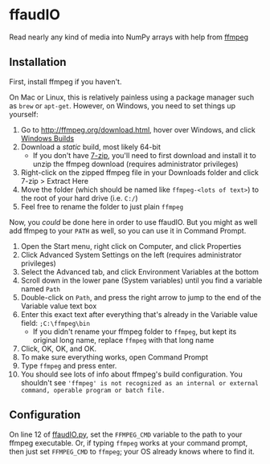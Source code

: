 # ffaudIO
Read nearly any kind of media into NumPy arrays with help from [ffmpeg](http://ffmpeg.org/)

## Installation

First, install ffmpeg if you haven't.

On Mac or Linux, this is relatively painless using a package manager such as `brew` or `apt-get`. However, on Windows, you need to set things up yourself:

1. Go to http://ffmpeg.org/download.html, hover over Windows, and click [Windows Builds](http://ffmpeg.zeranoe.com/builds/)
2. Download a *static* build, most likely 64-bit
    - If you don't have [7-zip](http://www.7-zip.org/), you'll need to first download and install it to unzip the ffmpeg download (requires administrator privileges)
4. Right-click on the zipped ffmpeg file in your Downloads folder and click 7-zip > Extract Here
5. Move the folder (which should be named like `ffmpeg-<lots of text>`) to the root of your hard drive (i.e. `C:/`)
6. Feel free to rename the folder to just plain `ffmpeg`

Now, you *could* be done here in order to use ffaudIO. But you might as well add ffmpeg to your `PATH` as well, so you can use it in Command Prompt.

1. Open the Start menu, right click on Computer, and click Properties
2. Click Advanced System Settings on the left (requires administrator privileges)
3. Select the Advanced tab, and click Environment Variables at the bottom
4. Scroll down in the lower pane (System variables) until you find a variable named `Path`
5. Double-click on `Path`, and press the right arrow to jump to the end of the Variable value text box
6. Enter this exact text after everything that's already in the Variable value field: `;C:\ffmpeg\bin`
    - If you didn't rename your ffmpeg folder to `ffmpeg`, but kept its original long name, replace `ffmpeg` with that long name
7. Click, OK, OK, and OK.
8. To make sure everything works, open Command Prompt
9. Type `ffmpeg` and press enter.
10. You should see lots of info about ffmpeg's build configuration. You shouldn't see `'ffmpeg' is not recognized as an internal or external command, operable program or batch file.`

## Configuration

On line 12 of [ffaudIO.py](ffaudIO.py#L12), set the `FFMPEG_CMD` variable to the path to your ffmpeg executable. Or, if typing `ffmpeg` works at your command prompt, then just set `FFMPEG_CMD` to `ffmpeg`; your OS already knows where to find it.

